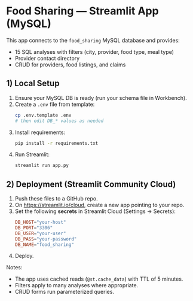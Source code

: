
# Food Sharing — Streamlit App (MySQL)

This app connects to the `food_sharing` MySQL database and provides:
- 15 SQL analyses with filters (city, provider, food type, meal type)
- Provider contact directory
- CRUD for providers, food listings, and claims

## 1) Local Setup

1. Ensure your MySQL DB is ready (run your schema file in Workbench).
2. Create a `.env` file from template:
   ```bash
   cp .env.template .env
   # then edit DB_* values as needed
   ```
3. Install requirements:
   ```bash
   pip install -r requirements.txt
   ```
4. Run Streamlit:
   ```bash
   streamlit run app.py
   ```

## 2) Deployment (Streamlit Community Cloud)

1. Push these files to a GitHub repo.
2. On https://streamlit.io/cloud, create a new app pointing to your repo.
3. Set the following **secrets** in Streamlit Cloud (Settings → Secrets):
   ```toml
   DB_HOST="your-host"
   DB_PORT="3306"
   DB_USER="your-user"
   DB_PASS="your-password"
   DB_NAME="food_sharing"
   ```
4. Deploy.

Notes:
- The app uses cached reads (`@st.cache_data`) with TTL of 5 minutes.
- Filters apply to many analyses where appropriate.
- CRUD forms run parameterized queries.

